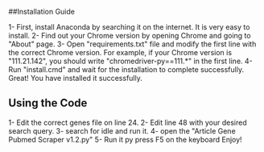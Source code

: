 ##Installation Guide

1- First, install Anaconda by searching it on the internet. It is very easy to install.
2- Find out your Chrome version by opening Chrome and going to "About" page.
3- Open "requirements.txt" file and modify the first line with the correct Chrome version. For example, if your Chrome version is "111.21.142", you should write "chromedriver-py==111.*" in the first line.
4- Run "install.cmd" and wait for the installation to complete successfully.
Great! You have installed it successfully.

## Using the Code

1- Edit the correct genes file on line 24.
2- Edit line 48 with your desired search query.
3- search for idle and run it.
4- open the "Article Gene Pubmed Scraper v1.2.py"
5- Run it py press F5 on the keyboard
Enjoy!